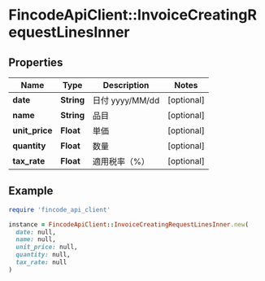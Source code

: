 # FincodeApiClient::InvoiceCreatingRequestLinesInner

## Properties

| Name | Type | Description | Notes |
| ---- | ---- | ----------- | ----- |
| **date** | **String** | 日付   yyyy/MM/dd    | [optional] |
| **name** | **String** | 品目 | [optional] |
| **unit_price** | **Float** | 単価    | [optional] |
| **quantity** | **Float** | 数量    | [optional] |
| **tax_rate** | **Float** | 適用税率（%） | [optional] |

## Example

```ruby
require 'fincode_api_client'

instance = FincodeApiClient::InvoiceCreatingRequestLinesInner.new(
  date: null,
  name: null,
  unit_price: null,
  quantity: null,
  tax_rate: null
)
```

